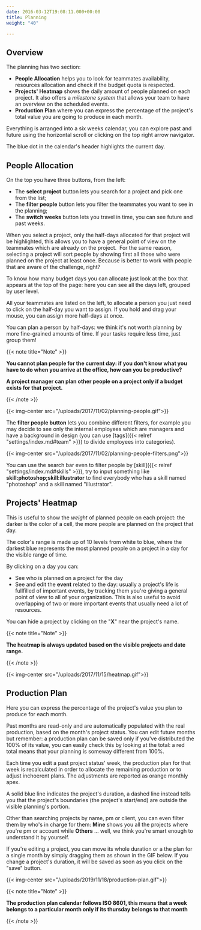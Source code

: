 ```yaml
---
date: 2016-03-12T19:08:11.000+00:00
title: Planning
weight: "40"

---
```

## Overview

The planning has two section:

* **People Allocation** helps you to look for teammates availability,  resources allocation and check if the budget quota is respected.
* **Projects' Heatmap** shows the daily amount of people planned on each project. It also offers a _milestone system_ that allows your team to have an overview on the scheduled events.
* **Production Plan** where you can express the percentage of the project's total value you are going to produce in each month.

Everything is arranged into a six weeks calendar, you can explore past and future using the horizontal scroll or clicking on the top right arrow navigator.

The blue dot in the calendar's header highlights the current day.

## People Allocation

On the top you have three buttons, from the left:

* The **select project** button lets you search for a project and pick one from the list;
* The **filter people** button lets you filter the teammates you want to see in the planning;
* The **switch weeks** button lets you travel in time, you can see future and past weeks.

When you select a project, only the half-days allocated for that project will be highlighted, this allows you to have a general point of view on the teammates which are already on the project.  For the same reason, selecting a project will sort people by showing first all those who were planned on the project at least once. Because is better to work with people that are aware of the challenge, right?

To know how many budget days you can allocate just look at the box that appears at the top of the page: here you can see all the days left, grouped by user level.

All your teammates are listed on the left, to allocate a person you just need to click on the half-day you want to assign. If you hold and drag your mouse, you can assign more half-days at once.

You can plan a person by half-days: we think it's not worth planning by more fine-grained amounts of time. If your tasks require less time, just group them!

{{< note title="Note" >}}

**You cannot plan people for the current day: if you don't know what you have to do when you arrive at the office, how can you be productive?**

**A project manager can plan other people on a project only if a budget exists for that project.**

{{< /note >}}

{{< img-center src="/uploads/2017/11/02/planning-people.gif">}}

The **filter people button** lets you combine different filters, for example you may decide to see only the internal employees which are managers and have a background in design (you can use \[tags\]({{< relref "settings/index.md#team" >}}) to divide employees into categories).

{{< img-center src="/uploads/2017/11/02/planning-people-filters.png">}}

You can use the search bar even to filter people by \[skill\]({{< relref "settings/index.md#skills" >}}), try to input something like **skill:photoshop;skill:illustrator** to find everybody who has a skill named "photoshop" and a skill named "illustrator".

## Projects' Heatmap

This is useful to show the _weight_ of planned people on each project: the darker is the color of a cell, the more people are planned on the project that day.

The color's range is made up of 10 levels from white to blue, where the darkest blue represents the most planned people on a project in a day for the visible range of time.

By clicking on a day you can:

* See who is planned on a project for the day
* See and edit the **event** related to the day: usually a project's life is fullfilled of important events, by tracking them you're giving a general point of view to all of your organization. This is also useful to avoid overlapping of two or more important events that usually need a lot of resources.

You can hide a project by clicking on the "**X**" near the project's name.

{{< note title="Note" >}}

**The heatmap is always updated based on the visible projects and date range.**

{{< /note >}}

{{< img-center src="/uploads/2017/11/15/heatmap.gif">}}

## Production Plan

Here you can express the percentage of the project's value you plan to produce for each month.

Past months are read-only and are automatically populated with the real production, based on the month's project status.
You can edit future months but remember: a production plan can be saved only if you've distributed the 100% of its value, you can easily check this by looking at the total: a red total means that your planning is someway different from 100%.

Each time you edit a past project status' week, the production plan for that week is recalculated in order to allocate the remaining production or to adjust inchoerent plans. The adjustments are reported as orange monthly apex.

A solid blue line indicates the project's duration, a dashed line instead tells you that the project's boundaries (the project's start/end) are outside the visible planning's portion.

Other than searching projects by name, pm or client, you can even filter them by who's in charge for them: **Mine** shows you all the projects where you're pm or account while **Others** ... well, we think you're smart enough to understand it by yourself.

If you're editing a project, you can move its whole duration or a the plan for a single month by simply dragging them as shown in the GIF below. If you change a project's duration, it will be saved as soon as you click on the "save" button.

{{< img-center src="/uploads/2019/11/18/production-plan.gif">}}

{{< note title="Note" >}}

**The production plan calendar follows ISO 8601, this means that a week belongs to a particular month only if its thursday belongs to that month**

{{< /note >}}